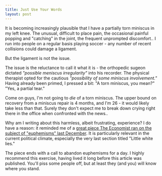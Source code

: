 ```yaml
---
title: Just Use Your Words
layout: post
---
```


It is becoming increasingly plausible that I have a partially torn miniscus in my left knee. The unusual, difficult to place pain, the occasional painful popping and "catching" in the joint, the frequent unprompted discomfort.. I run into people on a regular basis playing soccer - any number of recent collisions could damage a ligament.

But the ligament is not the issue.

The issue is the reluctance to call it what it is - the orthopedic sugeon dictated _"possible meniscus irregularity"_ into his recorder. The physical therapist opted for the cautious _"possibility of some miniscus involvement."_ Having already been primed, I pressed a bit: "A torn miniscus, you mean?" "Yes, a partial tear."

Come on guys, I'm not going to _die_ of a torn miniscus. The upper bound on recovery from a miniscus repair is 4 months, and I'm 26 - it would likely take less than that. Surely they don't expect me to break down crying right there in the office when confronted with the news..

Why am I writing about this harmless, albeit frustrating, experience? I do have a reason: it reminded me of a [great piece The Economist ran on the subject of "euphemisms" last December](http://www.economist.com/node/21541767). It is particularly relevant in the current political climate, especially the very last section titled "Little white lies."

The piece ends with a call to abandon euphemisms for a day. I highly recommend this exercise, having lived it long before this article was published. You'll piss some people off, but at least they (and you) will know where you stand.

